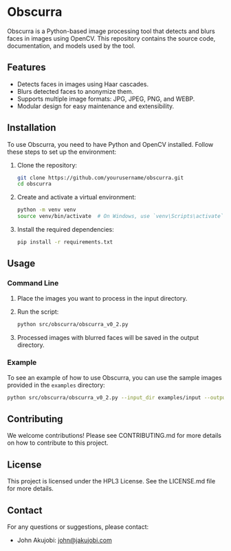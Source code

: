 # Obscurra

Obscurra is a Python-based image processing tool that detects and blurs faces in images using OpenCV. This repository contains the source code, documentation, and models used by the tool.

## Features

- Detects faces in images using Haar cascades.
- Blurs detected faces to anonymize them.
- Supports multiple image formats: JPG, JPEG, PNG, and WEBP.
- Modular design for easy maintenance and extensibility.

## Installation

To use Obscurra, you need to have Python and OpenCV installed. Follow these steps to set up the environment:

1. Clone the repository:

   ```sh
   git clone https://github.com/yourusername/obscurra.git
   cd obscurra
   ```
2. Create and activate a virtual environment:

   ```sh
   python -m venv venv
   source venv/bin/activate  # On Windows, use `venv\Scripts\activate`
   ```
3. Install the required dependencies:

   ```sh
   pip install -r requirements.txt
   ```

## Usage

### Command Line

1. Place the images you want to process in the input directory.
2. Run the script:

   ```sh
   python src/obscurra/obscurra_v0_2.py
   ```
3. Processed images with blurred faces will be saved in the output directory.

### Example

To see an example of how to use Obscurra, you can use the sample images provided in the `examples` directory:

```sh
python src/obscurra/obscurra_v0_2.py --input_dir examples/input --output_dir examples/output
```

## Contributing
We welcome contributions! Please see CONTRIBUTING.md for more details on how to contribute to this project.

## License
This project is licensed under the HPL3 License. See the LICENSE.md file for more details.

## Contact
For any questions or suggestions, please contact:
- John Akujobi: john@jakujobi.com
```
